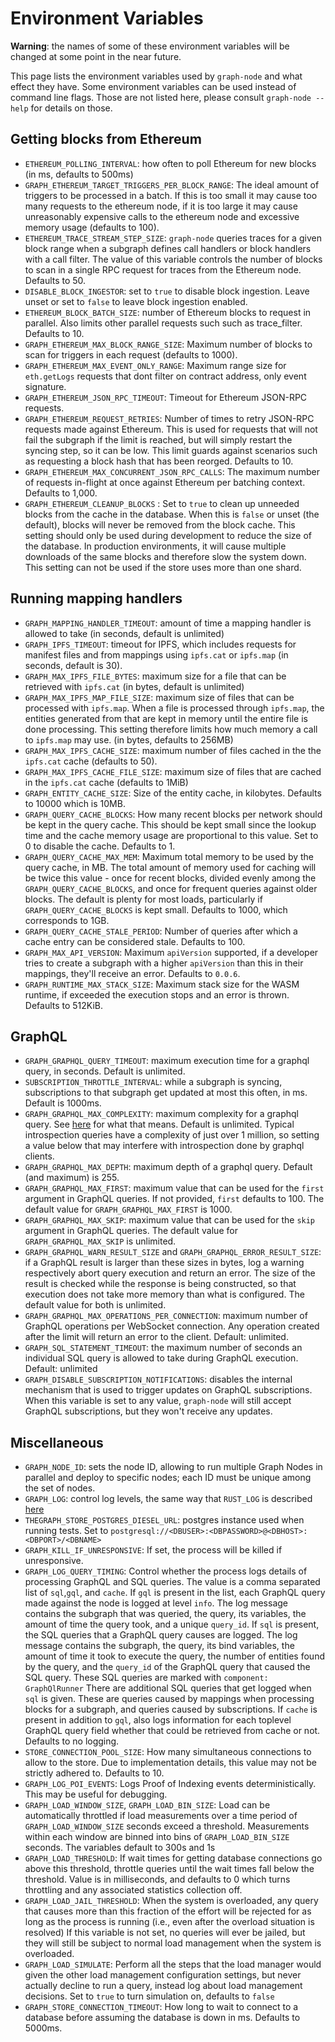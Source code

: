 # Environment Variables

**Warning**: the names of some of these environment variables will be changed at
some point in the near future.

This page lists the environment variables used by `graph-node` and what effect
they have. Some environment variables can be used instead of command line flags.
Those are not listed here, please consult `graph-node --help` for details on
those.

## Getting blocks from Ethereum

- `ETHEREUM_POLLING_INTERVAL`: how often to poll Ethereum for new blocks (in ms,
  defaults to 500ms)
- `GRAPH_ETHEREUM_TARGET_TRIGGERS_PER_BLOCK_RANGE`: The ideal amount of triggers
  to be processed in a batch. If this is too small it may cause too many requests
  to the ethereum node, if it is too large it may cause unreasonably expensive
  calls to the ethereum node and excessive memory usage (defaults to 100).
- `ETHEREUM_TRACE_STREAM_STEP_SIZE`: `graph-node` queries traces for a given
  block range when a subgraph defines call handlers or block handlers with a
  call filter. The value of this variable controls the number of blocks to scan
  in a single RPC request for traces from the Ethereum node. Defaults to 50.
- `DISABLE_BLOCK_INGESTOR`: set to `true` to disable block ingestion. Leave
  unset or set to `false` to leave block ingestion enabled.
- `ETHEREUM_BLOCK_BATCH_SIZE`: number of Ethereum blocks to request in parallel.
  Also limits other parallel requests such such as trace_filter. Defaults to 10.
- `GRAPH_ETHEREUM_MAX_BLOCK_RANGE_SIZE`: Maximum number of blocks to scan for
  triggers in each request (defaults to 1000).
- `GRAPH_ETHEREUM_MAX_EVENT_ONLY_RANGE`: Maximum range size for `eth.getLogs`
  requests that dont filter on contract address, only event signature.
- `GRAPH_ETHEREUM_JSON_RPC_TIMEOUT`: Timeout for Ethereum JSON-RPC requests.
- `GRAPH_ETHEREUM_REQUEST_RETRIES`: Number of times to retry JSON-RPC requests
  made against Ethereum. This is used for requests that will not fail the
  subgraph if the limit is reached, but will simply restart the syncing step,
  so it can be low. This limit guards against scenarios such as requesting a
  block hash that has been reorged. Defaults to 10.
- `GRAPH_ETHEREUM_MAX_CONCURRENT_JSON_RPC_CALLS`: The maximum number of
   requests in-flight at once against Ethereum per batching context.
   Defaults to 1,000.
- `GRAPH_ETHEREUM_CLEANUP_BLOCKS` : Set to `true` to clean up unneeded
  blocks from the cache in the database. When this is `false` or unset (the
  default), blocks will never be removed from the block cache. This setting
  should only be used during development to reduce the size of the
  database. In production environments, it will cause multiple downloads of
  the same blocks and therefore slow the system down. This setting can not
  be used if the store uses more than one shard.

## Running mapping handlers

- `GRAPH_MAPPING_HANDLER_TIMEOUT`: amount of time a mapping handler is allowed to
  take (in seconds, default is unlimited)
- `GRAPH_IPFS_TIMEOUT`: timeout for IPFS, which includes requests for manifest files
  and from mappings using `ipfs.cat` or `ipfs.map` (in seconds, default is 30).
- `GRAPH_MAX_IPFS_FILE_BYTES`: maximum size for a file that can be retrieved
  with `ipfs.cat` (in bytes, default is unlimited)
- `GRAPH_MAX_IPFS_MAP_FILE_SIZE`: maximum size of files that can be processed
  with `ipfs.map`. When a file is processed through `ipfs.map`, the entities
  generated from that are kept in memory until the entire file is done
  processing. This setting therefore limits how much memory a call to `ipfs.map`
  may use. (in bytes, defaults to 256MB)
- `GRAPH_MAX_IPFS_CACHE_SIZE`: maximum number of files cached in the the
  `ipfs.cat` cache (defaults to 50).
- `GRAPH_MAX_IPFS_CACHE_FILE_SIZE`: maximum size of files that are cached in the
  `ipfs.cat` cache (defaults to 1MiB)
- `GRAPH_ENTITY_CACHE_SIZE`: Size of the entity cache, in kilobytes. Defaults to 10000 which is 10MB.
- `GRAPH_QUERY_CACHE_BLOCKS`: How many recent blocks per network should be kept
   in the query cache. This should be kept small since the lookup time and the
   cache memory usage are proportional to this value. Set to 0 to disable the cache.
   Defaults to 1.
- `GRAPH_QUERY_CACHE_MAX_MEM`: Maximum total memory to be used by the query
   cache, in MB. The total amount of memory used for caching will be twice
   this value - once for recent blocks, divided evenly among the
   `GRAPH_QUERY_CACHE_BLOCKS`, and once for frequent queries against older
   blocks.  The default is plenty for most loads, particularly if
   `GRAPH_QUERY_CACHE_BLOCKS` is kept small.  Defaults to 1000, which
   corresponds to 1GB.
- `GRAPH_QUERY_CACHE_STALE_PERIOD`: Number of queries after which a cache
  entry can be considered stale. Defaults to 100.
- `GRAPH_MAX_API_VERSION`: Maximum `apiVersion` supported, if a developer tries to create a subgraph
  with a higher `apiVersion` than this in their mappings, they'll receive an error. Defaults to `0.0.6`.
- `GRAPH_RUNTIME_MAX_STACK_SIZE`: Maximum stack size for the WASM runtime, if exceeded the execution
  stops and an error is thrown. Defaults to 512KiB.

## GraphQL

- `GRAPH_GRAPHQL_QUERY_TIMEOUT`: maximum execution time for a graphql query, in
  seconds. Default is unlimited.
- `SUBSCRIPTION_THROTTLE_INTERVAL`: while a subgraph is syncing, subscriptions
  to that subgraph get updated at most this often, in ms. Default is 1000ms.
- `GRAPH_GRAPHQL_MAX_COMPLEXITY`: maximum complexity for a graphql query. See
  [here](https://developer.github.com/v4/guides/resource-limitations) for what
  that means. Default is unlimited. Typical introspection queries have a
  complexity of just over 1 million, so setting a value below that may interfere
  with introspection done by graphql clients.
- `GRAPH_GRAPHQL_MAX_DEPTH`: maximum depth of a graphql query. Default (and
  maximum) is 255.
- `GRAPH_GRAPHQL_MAX_FIRST`: maximum value that can be used for the `first`
  argument in GraphQL queries. If not provided, `first` defaults to 100. The
  default value for `GRAPH_GRAPHQL_MAX_FIRST` is 1000.
- `GRAPH_GRAPHQL_MAX_SKIP`: maximum value that can be used for the `skip`
  argument in GraphQL queries. The default value for
  `GRAPH_GRAPHQL_MAX_SKIP` is unlimited.
- `GRAPH_GRAPHQL_WARN_RESULT_SIZE` and `GRAPH_GRAPHQL_ERROR_RESULT_SIZE`:
  if a GraphQL result is larger than these sizes in bytes, log a warning
  respectively abort query execution and return an error. The size of the
  result is checked while the response is being constructed, so that
  execution does not take more memory than what is configured. The default
  value for both is unlimited.
- `GRAPH_GRAPHQL_MAX_OPERATIONS_PER_CONNECTION`: maximum number of GraphQL
  operations per WebSocket connection. Any operation created after the limit
  will return an error to the client. Default: unlimited.
- `GRAPH_SQL_STATEMENT_TIMEOUT`: the maximum number of seconds an
  individual SQL query is allowed to take during GraphQL
  execution. Default: unlimited
- `GRAPH_DISABLE_SUBSCRIPTION_NOTIFICATIONS`: disables the internal
  mechanism that is used to trigger updates on GraphQL subscriptions. When
  this variable is set to any value, `graph-node` will still accept GraphQL
  subscriptions, but they won't receive any updates.

## Miscellaneous

- `GRAPH_NODE_ID`: sets the node ID, allowing to run multiple Graph Nodes
  in parallel and deploy to specific nodes; each ID must be unique among the set
  of nodes.
- `GRAPH_LOG`: control log levels, the same way that `RUST_LOG` is described
  [here](https://docs.rs/env_logger/0.6.0/env_logger/)
- `THEGRAPH_STORE_POSTGRES_DIESEL_URL`: postgres instance used when running
  tests. Set to `postgresql://<DBUSER>:<DBPASSWORD>@<DBHOST>:<DBPORT>/<DBNAME>`
- `GRAPH_KILL_IF_UNRESPONSIVE`: If set, the process will be killed if unresponsive.
- `GRAPH_LOG_QUERY_TIMING`: Control whether the process logs details of
  processing GraphQL and SQL queries. The value is a comma separated list
  of `sql`,`gql`, and `cache`. If `gql` is present in the list, each
  GraphQL query made against the node is logged at level `info`. The log
  message contains the subgraph that was queried, the query, its variables,
  the amount of time the query took, and a unique `query_id`. If `sql` is
  present, the SQL queries that a GraphQL query causes are logged. The log
  message contains the subgraph, the query, its bind variables, the amount
  of time it took to execute the query, the number of entities found by the
  query, and the `query_id` of the GraphQL query that caused the SQL
  query. These SQL queries are marked with `component: GraphQlRunner` There
  are additional SQL queries that get logged when `sql` is given. These are
  queries caused by mappings when processing blocks for a subgraph, and
  queries caused by subscriptions. If `cache` is present in addition to
  `gql`, also logs information for each toplevel GraphQL query field
  whether that could be retrieved from cache or not. Defaults to no
  logging.
- `STORE_CONNECTION_POOL_SIZE`: How many simultaneous connections to allow to the store.
  Due to implementation details, this value may not be strictly adhered to. Defaults to 10.
- `GRAPH_LOG_POI_EVENTS`: Logs Proof of Indexing events deterministically.
  This may be useful for debugging.
- `GRAPH_LOAD_WINDOW_SIZE`, `GRAPH_LOAD_BIN_SIZE`: Load can be
  automatically throttled if load measurements over a time period of
  `GRAPH_LOAD_WINDOW_SIZE` seconds exceed a threshold. Measurements within
  each window are binned into bins of `GRAPH_LOAD_BIN_SIZE` seconds. The
  variables default to 300s and 1s
- `GRAPH_LOAD_THRESHOLD`: If wait times for getting database connections go
  above this threshold, throttle queries until the wait times fall below
  the threshold. Value is in milliseconds, and defaults to 0 which
  turns throttling and any associated statistics collection off.
- `GRAPH_LOAD_JAIL_THRESHOLD`: When the system is overloaded, any query
  that causes more than this fraction of the effort will be rejected for as
  long as the process is running (i.e., even after the overload situation
  is resolved) If this variable is not set, no queries will ever be jailed,
  but they will still be subject to normal load management when the system
  is overloaded.
- `GRAPH_LOAD_SIMULATE`: Perform all the steps that the load manager would
  given the other load management configuration settings, but never
  actually decline to run a query, instead log about load management
  decisions. Set to `true` to turn simulation on, defaults to `false`
- `GRAPH_STORE_CONNECTION_TIMEOUT`: How long to wait to connect to a
  database before assuming the database is down in ms. Defaults to 5000ms.
